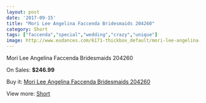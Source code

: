 ```yaml
---
layout: post
date: '2017-09-15'
title: "Mori Lee Angelina Faccenda Bridesmaids 204260"
category: Short
tags: ["faccenda","special","wedding","crazy","unique"]
image: http://www.eudances.com/6171-thickbox_default/mori-lee-angelina-faccenda-bridesmaids-204260.jpg
---
```

Mori Lee Angelina Faccenda Bridesmaids 204260

On Sales: **$246.99**
<a href="https://www.eudances.com/en/short/2208-mori-lee-angelina-faccenda-bridesmaids-204260.html"><amp-img layout="responsive" width="600" height="600" src="//www.eudances.com/6171-thickbox_default/mori-lee-angelina-faccenda-bridesmaids-204260.jpg" alt="Mori Lee Angelina Faccenda Bridesmaids 204260 0" /></a>
<a href="https://www.eudances.com/en/short/2208-mori-lee-angelina-faccenda-bridesmaids-204260.html"><amp-img layout="responsive" width="600" height="600" src="//www.eudances.com/6174-thickbox_default/mori-lee-angelina-faccenda-bridesmaids-204260.jpg" alt="Mori Lee Angelina Faccenda Bridesmaids 204260 1" /></a>
<a href="https://www.eudances.com/en/short/2208-mori-lee-angelina-faccenda-bridesmaids-204260.html"><amp-img layout="responsive" width="600" height="600" src="//www.eudances.com/6173-thickbox_default/mori-lee-angelina-faccenda-bridesmaids-204260.jpg" alt="Mori Lee Angelina Faccenda Bridesmaids 204260 2" /></a>
<a href="https://www.eudances.com/en/short/2208-mori-lee-angelina-faccenda-bridesmaids-204260.html"><amp-img layout="responsive" width="600" height="600" src="//www.eudances.com/6172-thickbox_default/mori-lee-angelina-faccenda-bridesmaids-204260.jpg" alt="Mori Lee Angelina Faccenda Bridesmaids 204260 3" /></a>

Buy it: [Mori Lee Angelina Faccenda Bridesmaids 204260](https://www.eudances.com/en/short/2208-mori-lee-angelina-faccenda-bridesmaids-204260.html "Mori Lee Angelina Faccenda Bridesmaids 204260")

View more: [Short](https://www.eudances.com/en/25-short "Short")